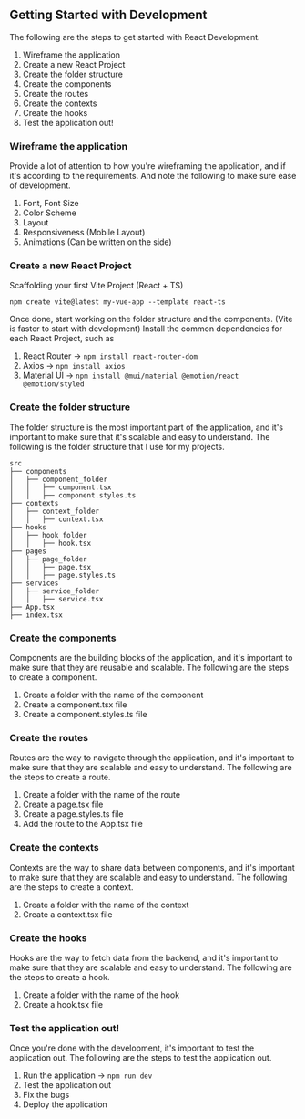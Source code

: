 ## Getting Started with Development

The following are the steps to get started with React Development.

1. Wireframe the application
2. Create a new React Project
3. Create the folder structure
4. Create the components
5. Create the routes
7. Create the contexts
8. Create the hooks
9. Test the application out!

### Wireframe the application

Provide a lot of attention to how you're wireframing the application, and if it's according to the requirements. And note the following to make sure ease of development.

1. Font, Font Size
2. Color Scheme
3. Layout
4. Responsiveness (Mobile Layout)
5. Animations (Can be written on the side)


### Create a new React Project

Scaffolding your first Vite Project (React + TS)

```npm create vite@latest my-vue-app --template react-ts```

Once done, start working on the folder structure and the components. (Vite is faster to start with development)
Install the common dependencies for each React Project, such as

1. React Router -> ```npm install react-router-dom```
2. Axios -> ```npm install axios```
3. Material UI -> ```npm install @mui/material @emotion/react @emotion/styled```

### Create the folder structure

The folder structure is the most important part of the application, and it's important to make sure that it's scalable and easy to understand. The following is the folder structure that I use for my projects.

```
src
├── components
│   ├── component_folder
│   │   ├── component.tsx
│   │   ├── component.styles.ts
├── contexts
│   ├── context_folder
│   │   ├── context.tsx
├── hooks
│   ├── hook_folder
│   │   ├── hook.tsx
├── pages
│   ├── page_folder
│   │   ├── page.tsx
│   │   ├── page.styles.ts
├── services
│   ├── service_folder
│   │   ├── service.tsx
├── App.tsx
├── index.tsx
```

### Create the components

Components are the building blocks of the application, and it's important to make sure that they are reusable and scalable. The following are the steps to create a component.

1. Create a folder with the name of the component
2. Create a component.tsx file
3. Create a component.styles.ts file

### Create the routes

Routes are the way to navigate through the application, and it's important to make sure that they are scalable and easy to understand. The following are the steps to create a route.

1. Create a folder with the name of the route
2. Create a page.tsx file
3. Create a page.styles.ts file
4. Add the route to the App.tsx file

### Create the contexts

Contexts are the way to share data between components, and it's important to make sure that they are scalable and easy to understand. The following are the steps to create a context.

1. Create a folder with the name of the context
2. Create a context.tsx file

### Create the hooks

Hooks are the way to fetch data from the backend, and it's important to make sure that they are scalable and easy to understand. The following are the steps to create a hook.

1. Create a folder with the name of the hook
2. Create a hook.tsx file

### Test the application out!

Once you're done with the development, it's important to test the application out. The following are the steps to test the application out.

1. Run the application -> ```npm run dev```
2. Test the application out
3. Fix the bugs
4. Deploy the application
